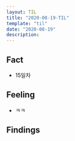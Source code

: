 ```yaml
---
layout: TIL
title: "2020-08-19-TIL"
template: "til"
date: "2020-08-19"
description: 
---
```


## Fact

- 15일차

## Feeling

- ㅋㅋ

## Findings
